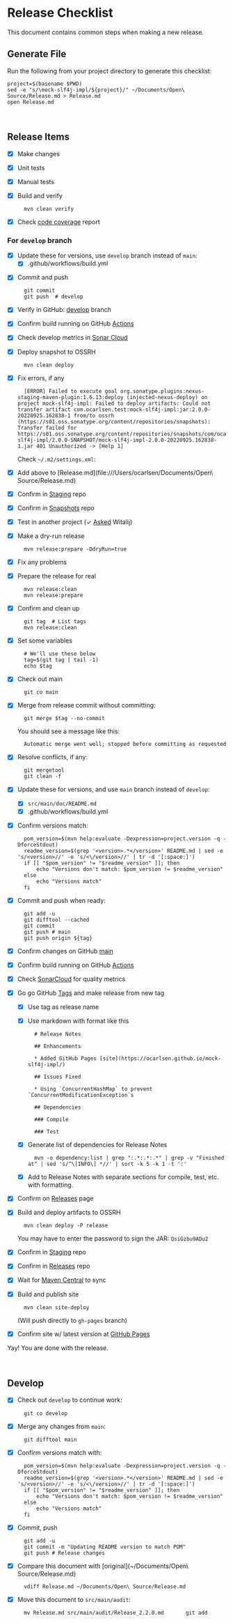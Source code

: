 # Release Checklist

This document contains common steps when making a new release.

## Generate File

Run the following from your project directory to generate this checklist:

    project=$(basename $PWD)
    sed -e "s/\mock-slf4j-impl/${project}/" ~/Documents/Open\ Source/Release.md > Release.md
    open Release.md

<br>

## Release Items

* [x] Make changes
* [x] Unit tests
* [x] Manual tests
* [x] Build and verify

        mvn clean verify
        
* [x] Check [code coverage](./target/site/jacoco/index.html) report

### For `develop` branch

* [x] Update these for versions, use `develop` branch instead of `main`:
	* [x] .github/workflows/build.yml

<!--
	* [ ] README
    	* [ ] POM version
    	* [ ] Example Code 
    	* [ ] Link(s) to example(s)
-->



* [x] Commit and push

        git commit
        git push  # develop

* [x] Verify in GitHub: [develop](https://github.com/ocarlsen/mock-slf4j-impl/tree/develop) branch

* [x] Confirm build running on GitHub [Actions](https://github.com/ocarlsen/mock-slf4j-impl/actions)

* [x] Check develop metrics in [Sonar Cloud](https://sonarcloud.io/dashboard?branch=develop&id=ocarlsen_mock-slf4j-impl)
* [x] Deploy snapshot to OSSRH

        mvn clean deploy
        
* [x] Fix errors, if any

		[ERROR] Failed to execute goal org.sonatype.plugins:nexus-staging-maven-plugin:1.6.13:deploy (injected-nexus-deploy) on project mock-slf4j-impl: Failed to deploy artifacts: Could not transfer artifact com.ocarlsen.test:mock-slf4j-impl:jar:2.0.0-20220925.162838-1 from/to ossrh (https://s01.oss.sonatype.org/content/repositories/snapshots): Transfer failed for https://s01.oss.sonatype.org/content/repositories/snapshots/com/ocarlsen/test/mock-slf4j-impl/2.0.0-SNAPSHOT/mock-slf4j-impl-2.0.0-20220925.162838-1.jar 401 Unauthorized -> [Help 1]
		
	Check `~/.m2/settings.xml`:

* [x] Add above to [Release.md](file:///Users/ocarlsen/Documents/Open\ Source/Release.md)

* [x] Confirm in [Staging](https://s01.oss.sonatype.org/content/groups/staging/com/ocarlsen/) repo

* [x] Confirm in [Snapshots](https://s01.oss.sonatype.org/content/repositories/snapshots/com/ocarlsen/) repo

* [x] Test in another project (✓ [Asked](https://github.com/ocarlsen/mock-slf4j-impl/issues/5#issuecomment-1258285256) Witalij)

* [x] Make a dry-run release

        mvn release:prepare -DdryRun=true
    
* [x] Fix any problems

* [x] Prepare the release for real

        mvn release:clean
        mvn release:prepare

* [x] Confirm and clean up

        git tag  # List tags
        mvn release:clean

* [x] Set some variables

        # We'll use these below
        tag=$(git tag | tail -1)
        echo $tag

* [x] Check out main

        git co main

* [x] Merge from release commit without committing:

        git merge $tag --no-commit
        
    You should see a message like this:
    
        Automatic merge went well; stopped before committing as requested
        
* [x] Resolve conflicts, if any:

        git mergetool
        git clean -f

* [x] Update these for versions, and use `main` branch instead of `develop`:
    * [x] `src/main/doc/README.md`
    * [x] .github/workflows/build.yml

* [x] Confirm versions match:

        pom_version=$(mvn help:evaluate -Dexpression=project.version -q -DforceStdout)
        readme_version=$(grep '<version>.*</version>' README.md | sed -e 's/<version>//' -e 's/<\/version>//' | tr -d '[:space:]')
        if [[ "$pom_version" != "$readme_version" ]]; then
            echo "Versions don't match: $pom_version != $readme_version"
        else
            echo "Versions match"
        fi

* [x] Commit and push when ready:
    
        git add -u
        git difftool --cached
        git commit
        git push # main
        git push origin ${tag}
        
* [x] Confirm changes on GitHub [main](https://github.com/ocarlsen/mock-slf4j-impl/tree/main)
        
* [x] Confirm build running on GitHub [Actions](https://github.com/ocarlsen/mock-slf4j-impl/actions)

* [x] Check [SonarCloud](https://sonarcloud.io/dashboard?id=ocarlsen_mock-slf4j-impl) for quality metrics

* [x] Go go GitHub [Tags](https://github.com/ocarlsen/mock-slf4j-impl/tags) and make release from new tag

    * [x] Use tag as release name
    * [x] Use markdown with format like this

            # Release Notes
    
            ## Enhancements
            
            * Added GitHub Pages [site](https://ocarlsen.github.io/mock-slf4j-impl/)
    
            ## Issues Fixed
    
            * Using `ConcurrentHashMap` to prevent `ConcurrentModificationException`s

            ## Dependencies
            
            ### Compile
            
            ### Test

    * [x] Generate list of dependencies for Release Notes

            mvn -o dependency:list | grep ":.*:.*:.*" | grep -v "Finished at" | sed 's/^\[INFO\] *//' | sort -k 5 -k 1 -t ':'

    * [x] Add to Release Notes with separate sections for compile, test, etc. with formatting.

* [x] Confirm on [Releases](https://github.com/ocarlsen/mock-slf4j-impl/releases) page
        
* [x] Build and deploy artifacts to OSSRH

        mvn clean deploy -P release

	You may have to enter the password to sign the JAR: `QsiGzbu9ADu2`
	
* [x] Confirm in [Staging](https://s01.oss.sonatype.org/content/groups/staging/com/ocarlsen/) repo

* [x] Confirm in [Releases](https://s01.oss.sonatype.org/content/repositories/releases/com/ocarlsen/) repo

* [x] Wait for [Maven Central](https://repo.maven.apache.org/maven2/com/ocarlsen/) to sync

* [x] Build and publish site

        mvn clean site-deploy
        
    (Will push directly to `gh-pages` branch)
        
* [x] Confirm site w/ latest version at [GitHub Pages](https://ocarlsen.github.io/mock-slf4j-impl/)

Yay!  You are done with the release.

<br>

## Develop

* [x] Check out `develop` to continue work:

        git co develop

* [x] Merge any changes from `main`:

        git difftool main

* [x] Confirm versions match with:

        pom_version=$(mvn help:evaluate -Dexpression=project.version -q -DforceStdout)
        readme_version=$(grep '<version>.*</version>' README.md | sed -e 's/<version>//' -e 's/<\/version>//' | tr -d '[:space:]')
        if [[ "$pom_version" != "$readme_version" ]]; then
            echo "Versions don't match: $pom_version != $readme_version"
        else
            echo "Versions match"
        fi
        
* [x] Commit, push

        git add -u
        git commit -m "Updating README version to match POM"
        git push # Release changes

* [x] Compare this document with [original](~/Documents/Open\ Source/Release.md)

        vdiff Release.md ~/Documents/Open\ Source/Release.md

* [x] Move this document to `src/main/audit`:

		mv Release.md src/main/audit/Release_2.2.0.md		git add
